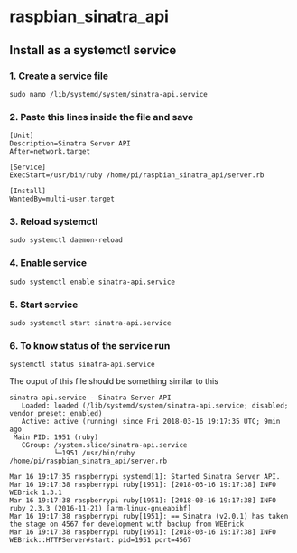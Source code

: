 # raspbian_sinatra_api
## Install as a systemctl service
### 1. Create a service file
  ```
  sudo nano /lib/systemd/system/sinatra-api.service
  ```

### 2. Paste this lines inside the file and save
```
[Unit]
Description=Sinatra Server API
After=network.target

[Service]
ExecStart=/usr/bin/ruby /home/pi/raspbian_sinatra_api/server.rb

[Install]
WantedBy=multi-user.target
```

### 3. Reload systemctl
```
sudo systemctl daemon-reload
```
### 4. Enable service
```
sudo systemctl enable sinatra-api.service
```
### 5. Start service
```
sudo systemctl start sinatra-api.service
```

### 6. To know status of the service run
```
systemctl status sinatra-api.service
```
The ouput of this file should be something similar to this

```
sinatra-api.service - Sinatra Server API
   Loaded: loaded (/lib/systemd/system/sinatra-api.service; disabled; vendor preset: enabled)
   Active: active (running) since Fri 2018-03-16 19:17:35 UTC; 9min ago
 Main PID: 1951 (ruby)
   CGroup: /system.slice/sinatra-api.service
           └─1951 /usr/bin/ruby /home/pi/raspbian_sinatra_api/server.rb

Mar 16 19:17:35 raspberrypi systemd[1]: Started Sinatra Server API.
Mar 16 19:17:38 raspberrypi ruby[1951]: [2018-03-16 19:17:38] INFO  WEBrick 1.3.1
Mar 16 19:17:38 raspberrypi ruby[1951]: [2018-03-16 19:17:38] INFO  ruby 2.3.3 (2016-11-21) [arm-linux-gnueabihf]
Mar 16 19:17:38 raspberrypi ruby[1951]: == Sinatra (v2.0.1) has taken the stage on 4567 for development with backup from WEBrick
Mar 16 19:17:38 raspberrypi ruby[1951]: [2018-03-16 19:17:38] INFO  WEBrick::HTTPServer#start: pid=1951 port=4567
```
